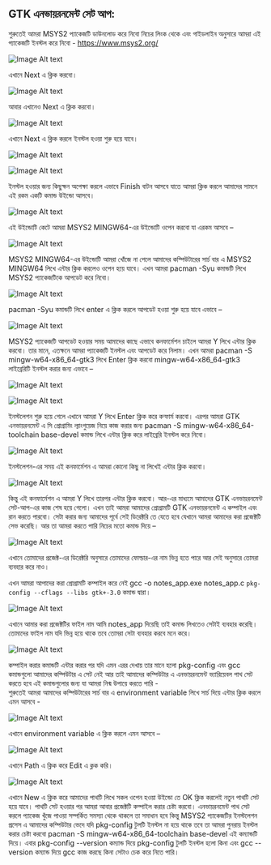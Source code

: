  GTK এনভায়রনমেন্ট সেট আপ:
 -------------------------------

শুরুতেই আমরা MSYS2 প্যাকেজটি ডাউনলোড করে নিবো নিচের লিংক থেকে এবং গাইডলাইন অনুসারে আমরা এই প্যাকেজটি ইনস্টল করে নিবো - 
https://www.msys2.org/

![Image Alt text](/gtk-img/1.png)

এখানে Next এ ক্লিক করবো।


![Image Alt text](/gtk-img/2.png)

আবার এখানেও Next এ ক্লিক করবো।


![Image Alt text](/gtk-img/3.png)

এখানে Next এ ক্লিক করলে ইনস্টল হওয়া শুরু হয়ে যাবে।

![Image Alt text](/gtk-img/4.png)


![Image Alt text](/gtk-img/5.png)

ইনস্টল হওয়ার জন্য কিছুক্ষন অপেক্ষা করলে এভাবে Finish বাটন আসবে যাতে আমরা ক্লিক করলে আমাদের সামনে এই রকম একটি কমান্ড উইন্ডো আসবে।

![Image Alt text](/gtk-img/6.png)


এই উইন্ডোটি কেটে আমরা MSYS2 MINGW64-এর উইন্ডোটি ওপেন করবো যা এরকম আসবে –

![Image Alt text](/gtk-img/7.png)


MSYS2 MINGW64-এর উইন্ডোটি আমরা খোঁজে না পেলে আমাদের কম্পিউটারের সার্চ বার এ MSYS2 MINGW64 লিখে এন্টার ক্লিক করলেও ওপেন হয়ে যাবে।
এখন আমরা pacman -Syu কমান্ডটি লিখে MSYS2 প্যাকেজটিকে আপডেট করে নিবো। 

![Image Alt text](/gtk-img/8.png)


pacman -Syu কমান্ডটি লিখে enter এ ক্লিক করলে আপডেট হওয়া শুরু হয়ে যাবে এভাবে –

![Image Alt text](/gtk-img/9.png)


MSYS2 প্যাকেজটি আপডেট হওয়ার সময় আমাদের কাছে এভাবে কনফার্মেশন চাইলে আমরা Y লিখে এন্টার ক্লিক করবো। তার মানে, এতক্ষনে আমরা প্যাকেজটি ইনস্টল এবং আপডেট করে নিলাম।
এখন আমরা pacman -S mingw-w64-x86_64-gtk3 লিখে Enter ক্লিক করবো mingw-w64-x86_64-gtk3 লাইব্রেরিটি ইনস্টল করার জন্য এভাবে –

![Image Alt text](/gtk-img/10.png)

![Image Alt text](/gtk-img/11.png)


ইনস্টলেশন শুরু হয়ে গেলে এখানে আমরা Y লিখে Enter ক্লিক করে কন্ফার্ম করবো। এরপর আমরা GTK এনভায়রনমেন্ট এ সি প্রোগ্রামিং ল্যাংগুয়েজ নিয়ে কাজ করার জন্য 
pacman -S mingw-w64-x86_64-toolchain base-devel কমান্ড লিখে এন্টার ক্লিক করে লাইব্রেরি ইনস্টল করে নিবো।

![Image Alt text](/gtk-img/12.png)


ইনস্টলেশন-এর সময় এই কনফার্মেশন এ আমরা কোনো কিছু না লিখেই এন্টার ক্লিক করবো।

![Image Alt text](/gtk-img/13.png)


কিন্তু এই কনফার্মেশন এ আমরা Y লিখে তারপর এন্টার ক্লিক করবো। আর-এর মাধ্যমে আমাদের GTK এনভায়রনমেন্ট সেট-আপ-এর কাজ শেষ হয়ে গেলো। 
এখন তাই আমরা আমাদের প্রোগ্রামটি GTK এনভায়রনমেন্ট এ কম্পাইল এবং রান করতে পারবো। সেটা করার জন্য আমাদের পূর্বে সেই ডিরেক্টরি তে যেতে হবে 
যেখানে আমরা আমাদের করা প্রজেক্টটি সেভ করেছি। আর তা আমরা করতে পারি নিচের মতো কমান্ড দিয়ে –

![Image Alt text](/gtk-img/14.png)

এখানে তোমাদের প্রজেক্ট-এর ডিরেক্টরি অনুসারে তোমাদের ফোল্ডার-এর নাম ভিন্ন হতে পারে আর সেই অনুসারে তোমরা ব্যবহার করে নাও।  


এখন আমরা আপাদের করা প্রোগ্রামটি কম্পাইল করে নেই gcc -o notes_app.exe notes_app.c `pkg-config --cflags --libs gtk+-3.0` কমান্ড দ্বারা।   

![Image Alt text](/gtk-img/15.png)


এখানে আমার করা প্রজেক্টটির ফাইল নাম আমি notes_app দিয়েছি তাই কমান্ড লিখতেও সেটাই ব্যবহার করেছি। তোমাদের ফাইল নাম যদি ভিন্ন হয়ে থাকে তবে তোমরা সেটা ব্যবহার করবে মনে করে।

![Image Alt text](/gtk-img/16.png)


কম্পাইল করার কমান্ডটি এন্টার করার পর যদি এমন এরর দেখায় তার মানে হলো pkg-config এবং gcc কমান্ডগুলো আমাদের কম্পিউটার এ সেট নেই আর তাই 
আমাদের কম্পিউটার এ এনভায়রনমেন্ট ভ্যারিয়েবল পাথ সেট করতে হবে এই কমান্ডগুলোর জন্য যা আমরা নিন্ম উপায়ে করতে পারি -   
শুরুতেই আমরা আমাদের কম্পিউটারের সার্চ বার এ environment variable লিখে সার্চ দিয়ে এন্টার ক্লিক করলে এমন আসবে -

![Image Alt text](/gtk-img/17.png)

এখানে environment variable এ ক্লিক করলে এমন আসবে –

![Image Alt text](/gtk-img/18.png)

এখানে Path এ ক্লিক করে Edit এ ক্লক করি।

![Image Alt text](/gtk-img/18.png)

এখানে New এ ক্লিক করে আমাদের পাথটি লিখে সকল ওপেন হওয়া উইন্ডো তে OK ক্লিক করলেই নতুন পাথটি সেট হয়ে যাবে। পাথটি সেট হওয়ার পর আমরা আবার প্রজেক্টটি কম্পাইল করার চেষ্টা করবো।
এনভায়রনমেন্ট পাথ সেট করলে প্যাকেজ খুঁজে পাওয়া সম্পর্কিত সমস্যা থেকে থাকলে তা সমাধান হবে কিন্তু MSYS2 প্যাকেজটির ইনস্টলেশন প্রসেস এ আমাদের কম্পিউটার ভেদে যদি pkg-config টুলটি ইনস্টল না হয়ে থাকে তবে তা আমরা পুনরায় ইনস্টল করার চেষ্টা করবো pacman -S mingw-w64-x86_64-toolchain base-devel এই কম্যান্ডটি দিয়ে। এবার pkg-config --version কম্যান্ড দিয়ে pkg-config টুলটি ইনস্টল হলো কিনা এবং gcc --version কম্যান্ড দিয়ে gcc কাজ করছে কিনা সেটাও চেক করে নিতে পারি।  
